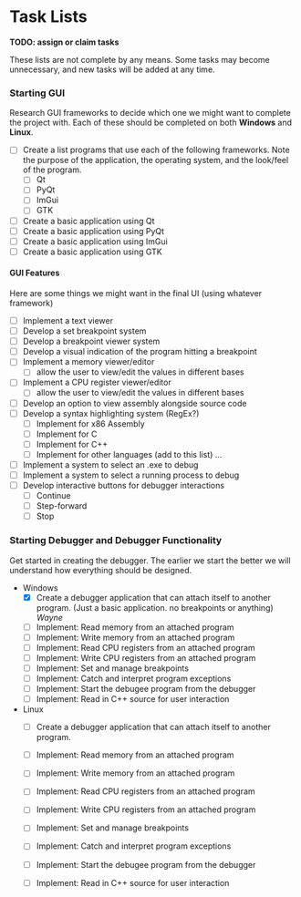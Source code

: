 # Task Lists
**TODO: assign or claim tasks**

These lists are not complete by any means. Some tasks may become unnecessary, and new tasks will be added at any time.

### Starting GUI
Research GUI frameworks to decide which one we might want to complete the project with. Each of these should be completed on both **Windows** and **Linux**.

- [ ] Create a list programs that use each of the following frameworks. Note the purpose of the application, the operating system, and the look/feel of the program.
    - [ ] Qt
    - [ ] PyQt
    - [ ] ImGui
    - [ ] GTK
- [ ] Create a basic application using Qt
- [ ] Create a basic application using PyQt
- [ ] Create a basic application using ImGui
- [ ] Create a basic application using GTK

#### GUI Features
Here are some things we might want in the final UI (using whatever framework)
- [ ] Implement a text viewer
- [ ] Develop a set breakpoint system
- [ ] Develop a breakpoint viewer system
- [ ] Develop a visual indication of the program hitting a breakpoint
- [ ] Implement a memory viewer/editor
    - [ ] allow the user to view/edit the values in different bases
- [ ] Implement a CPU register viewer/editor
    - [ ] allow the user to view/edit the values in different bases
- [ ] Develop an option to view assembly alongside source code
- [ ] Develop a syntax highlighting system (RegEx?)
    - [ ] Implement for x86 Assembly 
    - [ ] Implement for C 
    - [ ] Implement for C++
    - [ ] Implement for other languages (add to this list) ...
- [ ] Implement a system to select an .exe to debug
- [ ] Implement a system to select a running process to debug 
- [ ] Develop interactive buttons for debugger interactions
    - [ ] Continue 
    - [ ] Step-forward
    - [ ] Stop

### Starting Debugger and Debugger Functionality
Get started in creating the debugger. The earlier we start the better we will understand how everything should be designed.

* Windows
    - [x] Create a debugger application that can attach itself to another program. (Just a basic application. no breakpoints or anything) *Wayne*
    - [ ] Implement: Read memory from an attached program
    - [ ] Implement: Write memory from an attached program
    - [ ] Implement: Read CPU registers from an attached program 
    - [ ] Implement: Write CPU registers from an attached program 
    - [ ] Implement: Set and manage breakpoints
    - [ ] Implement: Catch and interpret program exceptions
    - [ ] Implement: Start the debugee program from the debugger
    - [ ] Implement: Read in C++ source for user interaction 

* Linux 
    - [ ] Create a debugger application that can attach itself to another program. 
    - [ ] Implement: Read memory from an attached program
    - [ ] Implement: Write memory from an attached program
    - [ ] Implement: Read CPU registers from an attached program 
    - [ ] Implement: Write CPU registers from an attached program 
    - [ ] Implement: Set and manage breakpoints
    - [ ] Implement: Catch and interpret program exceptions
    - [ ] Implement: Start the debugee program from the debugger
    - [ ] Implement: Read in C++ source for user interaction

